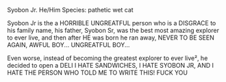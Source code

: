 Syobon Jr.
He/Him
Species: pathetic wet cat

Syobon Jr is the a HORRIBLE UNGREATFUL person who is a DISGRACE to his family name,
his father, Syobon Sr, was the best most amazing explorer to ever live, and then after HE was born
he ran away, NEVER TO BE SEEN AGAIN, AWFUL BOY... UNGREATFUL BOY...

Even worse, instead of becoming the greatest explorer to ever live², he decided to open a DELI
I HATE SANDWICHES, I HATE SYOBON JR, AND I HATE THE PERSON WHO TOLD ME TO WRITE THIS!
FUCK YOU
